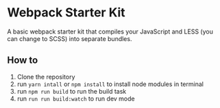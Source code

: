 # Webpack Starter Kit

A basic webpack starter kit that compiles your JavaScript and LESS (you can change to SCSS) into separate bundles.

## How to
1. Clone the repository
2. run `yarn intall` or `npm install` to install node modules in terminal
3. run `npm run build` to run the build task
4. run `run run build:watch` to run dev mode
